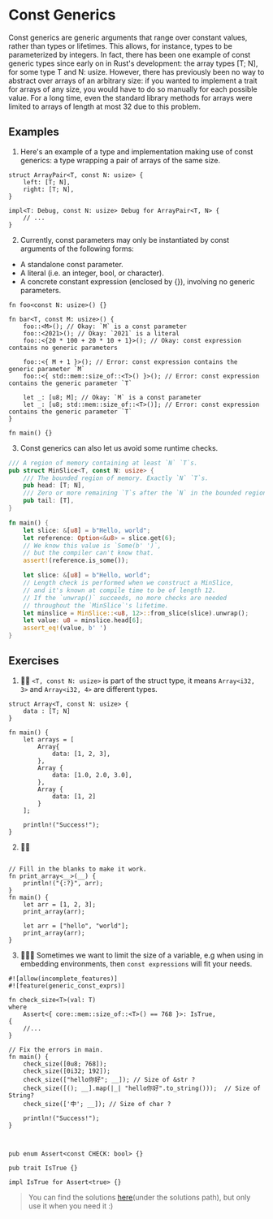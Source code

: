 # Const Generics
Const generics are generic arguments that range over constant values, rather than types or lifetimes. This allows, for instance, types to be parameterized by integers. In fact, there has been one example of const generic types since early on in Rust's development: the array types [T; N], for some type T and N: usize. However, there has previously been no way to abstract over arrays of an arbitrary size: if you wanted to implement a trait for arrays of any size, you would have to do so manually for each possible value. For a long time, even the standard library methods for arrays were limited to arrays of length at most 32 due to this problem.

## Examples
1. Here's an example of a type and implementation making use of const generics: a type wrapping a pair of arrays of the same size.
```rust,editable
struct ArrayPair<T, const N: usize> {
    left: [T; N],
    right: [T; N],
}

impl<T: Debug, const N: usize> Debug for ArrayPair<T, N> {
    // ...
}
```


2. Currently, const parameters may only be instantiated by const arguments of the following forms:

- A standalone const parameter.
- A literal (i.e. an integer, bool, or character).
- A concrete constant expression (enclosed by {}), involving no generic parameters.
  
```rust,editable
fn foo<const N: usize>() {}

fn bar<T, const M: usize>() {
    foo::<M>(); // Okay: `M` is a const parameter
    foo::<2021>(); // Okay: `2021` is a literal
    foo::<{20 * 100 + 20 * 10 + 1}>(); // Okay: const expression contains no generic parameters
    
    foo::<{ M + 1 }>(); // Error: const expression contains the generic parameter `M`
    foo::<{ std::mem::size_of::<T>() }>(); // Error: const expression contains the generic parameter `T`
    
    let _: [u8; M]; // Okay: `M` is a const parameter
    let _: [u8; std::mem::size_of::<T>()]; // Error: const expression contains the generic parameter `T`
}

fn main() {}
```

3. Const generics can also let us avoid some runtime checks.
```rust
/// A region of memory containing at least `N` `T`s.
pub struct MinSlice<T, const N: usize> {
    /// The bounded region of memory. Exactly `N` `T`s.
    pub head: [T; N],
    /// Zero or more remaining `T`s after the `N` in the bounded region.
    pub tail: [T],
}

fn main() {
    let slice: &[u8] = b"Hello, world";
    let reference: Option<&u8> = slice.get(6);
    // We know this value is `Some(b' ')`,
    // but the compiler can't know that.
    assert!(reference.is_some());

    let slice: &[u8] = b"Hello, world";
    // Length check is performed when we construct a MinSlice,
    // and it's known at compile time to be of length 12.
    // If the `unwrap()` succeeds, no more checks are needed
    // throughout the `MinSlice`'s lifetime.
    let minslice = MinSlice::<u8, 12>::from_slice(slice).unwrap();
    let value: u8 = minslice.head[6];
    assert_eq!(value, b' ')
}
```


## Exercises
1. 🌟🌟 `<T, const N: usize>` is part of the struct type, it means `Array<i32, 3>` and `Array<i32, 4>` are different types.
   
```rust,editable
struct Array<T, const N: usize> {
    data : [T; N]
}

fn main() {
    let arrays = [
        Array{
            data: [1, 2, 3],
        },
        Array {
            data: [1.0, 2.0, 3.0],
        },
        Array {
            data: [1, 2]
        }
    ];

    println!("Success!");
}
```

2. 🌟🌟 
```rust,editable

// Fill in the blanks to make it work.
fn print_array<__>(__) {
    println!("{:?}", arr);
}
fn main() {
    let arr = [1, 2, 3];
    print_array(arr);

    let arr = ["hello", "world"];
    print_array(arr);
}
```

3. 🌟🌟🌟 Sometimes we want to limit the size of a variable, e.g when using in embedding environments, then `const expressions` will fit your needs.
   
```rust,editable
#![allow(incomplete_features)]
#![feature(generic_const_exprs)]

fn check_size<T>(val: T)
where
    Assert<{ core::mem::size_of::<T>() == 768 }>: IsTrue,
{
    //...
}

// Fix the errors in main.
fn main() {
    check_size([0u8; 768]); 
    check_size([0i32; 192]);
    check_size(["hello你好"; __]); // Size of &str ?
    check_size([(); __].map(|_| "hello你好".to_string()));  // Size of String?
    check_size(['中'; __]); // Size of char ?

    println!("Success!");
}



pub enum Assert<const CHECK: bool> {}

pub trait IsTrue {}

impl IsTrue for Assert<true> {}
```

> You can find the solutions [here](https://github.com/sunface/rust-by-practice/blob/master/solutions/generics-traits/const-generics.md)(under the solutions path), but only use it when you need it :)